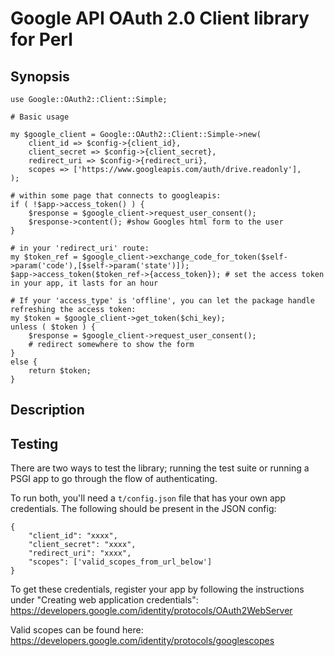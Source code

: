 # Google API OAuth 2.0 Client library for Perl

## Synopsis

```
use Google::OAuth2::Client::Simple;

# Basic usage

my $google_client = Google::OAuth2::Client::Simple->new(
    client_id => $config->{client_id},
    client_secret => $config->{client_secret},
    redirect_uri => $config->{redirect_uri},
    scopes => ['https://www.googleapis.com/auth/drive.readonly'],
);

# within some page that connects to googleapis:
if ( !$app->access_token() ) {
    $response = $google_client->request_user_consent();
    $response->content(); #show Googles html form to the user
}

# in your 'redirect_uri' route:
my $token_ref = $google_client->exchange_code_for_token($self->param('code'),[$self->param('state')]);
$app->access_token($token_ref->{access_token}); # set the access token in your app, it lasts for an hour

# If your 'access_type' is 'offline', you can let the package handle refreshing the access token:
my $token = $google_client->get_token($chi_key);
unless ( $token ) {
    $response = $google_client->request_user_consent();
    # redirect somewhere to show the form
}
else {
    return $token;
}

```

## Description

## Testing

There are two ways to test the library; running the test suite or running a PSGI app to go through the flow of authenticating.

To run both, you'll need a `t/config.json` file that has your own app credentials.
The following should be present in the JSON config:

```
{
    "client_id": "xxxx",
    "client_secret": "xxxx",
    "redirect_uri": "xxxx",
    "scopes": ['valid_scopes_from_url_below']
}
```

To get these credentials, register your app by following the instructions under "Creating web application credentials":
https://developers.google.com/identity/protocols/OAuth2WebServer

Valid scopes can be found here:
https://developers.google.com/identity/protocols/googlescopes
